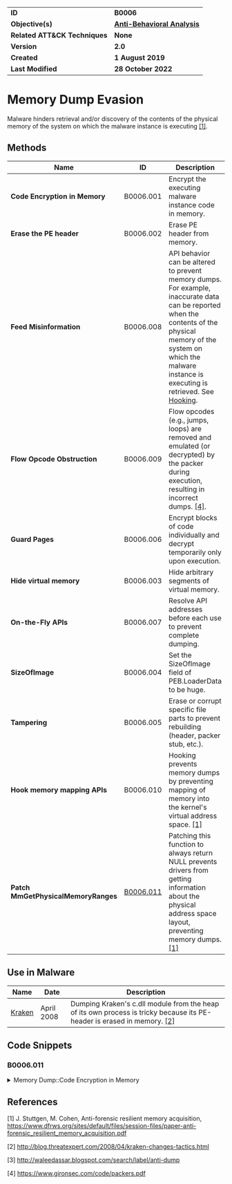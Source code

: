 <table>
<tr>
<td><b>ID</b></td>
<td><b>B0006</b></td>
</tr>
<tr>
<td><b>Objective(s)</b></td>
<td><b><a href="../anti-behavioral-analysis">Anti-Behavioral Analysis</a></b></td>
</tr>
<tr>
<td><b>Related ATT&CK Techniques</b></td>
<td><b>None</b></td>
</tr>
<tr>
<td><b>Version</b></td>
<td><b>2.0</b></td>
</tr>
<tr>
<td><b>Created</b></td>
<td><b>1 August 2019</b></td>
</tr>
<tr>
<td><b>Last Modified</b></td>
<td><b>28 October 2022</b></td>
</tr>
</table>

# Memory Dump Evasion

Malware hinders retrieval and/or discovery of the contents of the physical memory of the system on which the malware instance is executing [[1]](#1).

## Methods

|Name|ID|Description|
|---|---|---|
|**Code Encryption in Memory**|B0006.001|Encrypt the executing malware instance code in memory.|
|**Erase the PE header**|B0006.002|Erase PE header from memory.|
|**Feed Misinformation**|B0006.008|API behavior can be altered to prevent memory dumps. For example, inaccurate data can be reported when the contents of the physical memory of the system on which the malware instance is executing is retrieved. See [Hooking](../credential-access/hooking.md).|
|**Flow Opcode Obstruction**|B0006.009|Flow opcodes (e.g., jumps, loops) are removed and emulated (or decrypted) by the packer during execution, resulting in incorrect dumps. [[4]](#4).|
|**Guard Pages**|B0006.006|Encrypt blocks of code individually and decrypt temporarily only upon execution.|
|**Hide virtual memory**|B0006.003|Hide arbitrary segments of virtual memory.|
|**On-the-Fly APIs**|B0006.007|Resolve API addresses before each use to prevent complete dumping.|
|**SizeOfImage**|B0006.004|Set the SizeOfImage field of PEB.LoaderData to be huge.|
|**Tampering**|B0006.005|Erase or corrupt specific file parts to prevent rebuilding (header, packer stub, etc.).|
|**Hook memory mapping APIs**|B0006.010|Hooking prevents memory dumps by preventing mapping of memory into the kernel's virtual address space. [[1]](#1)|
|**Patch MmGetPhysicalMemoryRanges**|[B0006.011](#b0006011)|Patching this function to always return NULL prevents drivers from getting information about the physical address space layout, preventing memory dumps. [[1]](#1)|

## Use in Malware
|Name|Date|Description|
|---|---|---|
|[Kraken](../xample-malware/kraken.md)|April 2008|Dumping Kraken's c.dll module from the heap of its own process is tricky because its PE-header is erased in memory. [[2]](#2)|

## Code Snippets

### B0006.011
<details>
<summary> Memory Dump::Code Encryption in Memory </summary>
SHA256: 304f533ce9ea4a9ee5c19bc81c49838857c63469e26023f330823c3240ee4e03
<pre>
asm
mov cl, 65h ; 'e'
mov al, 70h ; 'p'
mov [ebp+var_23], cl
mov [ebp+var_1F], cl
mov [ebp+String], bl
mov [ebp+var_12], bl
mov [ebp+var_2E], al
mov [ebp+var_2D], al
lea ecx, [ebp+String]
mov al, 74h ; 't'
mov bl, 2Eh ; '.'
push ecx
mov [ebp+var_13], 30h
mov [ebp+var_11], 30h
mov [ebp+var_10], 0
mov [ebp+cp]
mov [ebp+var_2F], 75h
mov [ebp+var_2C], 6Fh
mov [ebp+var_2B], 72h
mov [ebp+var_2A], al
mov [ebp+var_29], bl
mov [ebp+var_28], 62h
mov [ebp+var_27], 79h
mov [ebp+var_26], 69h
mov [ebp+var_25], dl
mov [ebp+var_24], al
mov [ebp+var_22], 72h
mov [ebp+var_21], bl
mov [ebp+var_20], dl
mov [ebp+var_1E], al
mov [ebp+var_1D], 0
call ds:atoi
add esp, 4
mov dword ptr [ebp+hostshort], eax
jmp short loc_401326
</pre>
</details>

## References

<a name="1">[1]</a> J. Stuttgen, M. Cohen, Anti-forensic resilient memory acquisition, https://www.dfrws.org/sites/default/files/session-files/paper-anti-forensic_resilient_memory_acquisition.pdf

<a name="2">[2]</a> http://blog.threatexpert.com/2008/04/kraken-changes-tactics.html

<a name="3">[3]</a> http://waleedassar.blogspot.com/search/label/anti-dump

<a name="4">[4]</a> https://www.gironsec.com/code/packers.pdf
